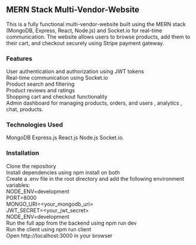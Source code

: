 ## MERN Stack Multi-Vendor-Website
This is a fully functional multi-vendor-website built using the MERN stack (MongoDB, Express, React, Node.js) and Socket.io for real-time communication. The website allows users to browse products, add them to their cart, and checkout securely using Stripe payment gateway.

### Features
User authentication and authorization using JWT tokens  
Real-time communication using Socket.io  
Product search and filtering  
Product reviews and ratings  
Shopping cart and checkout functionality  
Admin dashboard for managing products, orders, and users , analytics , chat, products.  
### Technologies Used
MongoDB Express.js React.js Node.js Socket.io.

### Installation
Clone the repository  
Install dependencies using npm install on both  
Create a .env file in the root directory and add the following environment variables:  
  NODE_ENV=development  
PORT=8000  
MONGO_URI=<your_mongodb_uri>  
JWT_SECRET=<your_jwt_secret>  
NODE_ENV=development  
Run the full app from the backend using npm run dev  
Run the client using npm run client  
Open http://localhost:3000 in your browser  

